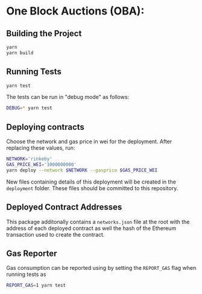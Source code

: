 # One Block Auctions (OBA):

## Building the Project

```sh
yarn
yarn build
```

## Running Tests

```sh
yarn test
```

The tests can be run in "debug mode" as follows:

```sh
DEBUG=* yarn test
```

## Deploying contracts

Choose the network and gas price in wei for the deployment.
After replacing these values, run:

```sh
NETWORK='rinkeby'
GAS_PRICE_WEI='1000000000'
yarn deploy --network $NETWORK --gasprice $GAS_PRICE_WEI
```

New files containing details of this deployment will be created in the `deployment` folder.
These files should be committed to this repository.

## Deployed Contract Addresses

This package additonally contains a `networks.json` file at the root with the
address of each deployed contract as well the hash of the Ethereum transaction
used to create the contract.

## Gas Reporter

Gas consumption can be reported using by setting the `REPORT_GAS` flag when running tests as

```sh
REPORT_GAS=1 yarn test
```
